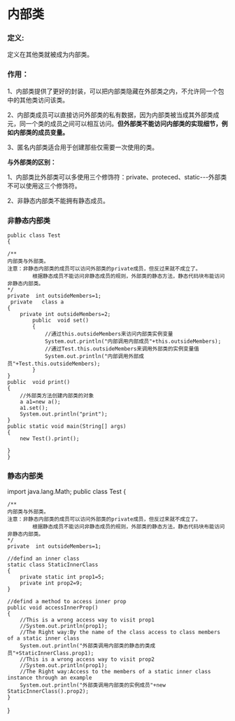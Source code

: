 # 内部类
### 定义:
定义在其他类就被成为内部类。
### 作用：
 1、内部类提供了更好的封装，可以把内部类隐藏在外部类之内，不允许同一个包中的其他类访问该类。

 2、内部类成员可以直接访问外部类的私有数据，因为内部类被当成其外部类成元，同一个类的成员之间可以相互访问。**但外部类不能访问内部类的实现细节，例如内部类的成员变量。**

3、匿名内部类适合用于创建那些仅需要一次使用的类。

**与外部类的区别：**

1、内部类比外部类可以多使用三个修饰符：private、proteced、static---外部类不可以使用这三个修饰符。

2、非静态内部类不能拥有静态成员。

### 非静态内部类
	public class Test
	{
	
	/**
	内部类与外部类。
	注意：非静态内部类的成员可以访问外部类的private成员，但反过来就不成立了。
			根据静态成员不能访问非静态成员的规则，外部类的静态方法，静态代码块布能访问非静态内部类。
	*/
	private  int outsideMembers=1;
	 private   class a
	{
		private int outsideMembers=2;
			public  void set()
			{
				//通过this.outsideMembers来访问内部类实例变量
				System.out.println("内部调用内部成员"+this.outsideMembers);
				//通过Test.this.outsideMembers来调用外部类的实例变量值
				System.out.println("内部调用外部成员"+Test.this.outsideMembers);
			}	
	}
	public  void print()
	{           
		//外部类方法创建内部类的对象
		a a1=new a();
		a1.set();
		System.out.println("print");
	}
	public static void main(String[] args)
	{
		new Test().print();
		
	}
	}

### 静态内部类
import java.lang.Math;
public class Test
{
	
	/**
	内部类与外部类。
	注意：非静态内部类的成员可以访问外部类的private成员，但反过来就不成立了。
			根据静态成员不能访问非静态成员的规则，外部类的静态方法，静态代码块布能访问非静态内部类。
	*/
	private  int outsideMembers=1;

	//defind an inner class
	static class StaticInnerClass
	{
		private static int prop1=5;
		private int prop2=9;
	}   
	
	//defind a method to access inner prop
	public void accessInnerProp()
	{
		//This is a wrong access way to visit prop1
		//System.out.println(prop1);
		//The Right way:By the name of the class access to class members of a static inner class
		System.out.println("外部类调用内部类的静态的类成员"+StaticInnerClass.prop1);
		//This is a wrong access way to visit prop2 
		//System.out.println(prop1);
		//The Right way:Access to the members of a static inner class instance through an example
		System.out.println("外部类调用内部类的实例成员"+new StaticInnerClass().prop2);
	}
	

}
